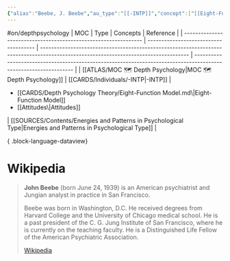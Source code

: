 ```yaml
---
{"alias":"Beebe, J. Beebe","au_type":"[[-INTP]]","concept":["[[Eight-Function Model]]","[[Attitudes]]"],"moc":"[[MOC 🗺️ Depth Psychology]]","ref":"[[Energies and Patterns in Psychological Type]]","dg-publish":true,"permalink":"/cards/individuals/john-beebe/","dgPassFrontmatter":true,"noteIcon":"1","created":"2022-12-26T14:40:11.967+01:00","updated":"2023-04-29T17:07:13.523+02:00"}
---
```


#on/depthpsychology 
| MOC                                                             | Type                                  | Concepts                                                                                                                             | Reference                                                                                                        |
| --------------------------------------------------------------- | ------------------------------------- | ------------------------------------------------------------------------------------------------------------------------------------ | ---------------------------------------------------------------------------------------------------------------- |
| [[ATLAS/MOC 🗺️ Depth Psychology\|MOC 🗺️ Depth Psychology]] | [[CARDS/Individuals/-INTP\|-INTP]] | <ul><li>[[CARDS/Depth Psychology Theory/Eight-Function Model.md\\|Eight-Function Model]]</li><li>[[Attitudes\\|Attitudes]]</li></ul> | [[SOURCES/Contents/Energies and Patterns in Psychological Type\|Energies and Patterns in Psychological Type]] |

{ .block-language-dataview}

# Wikipedia 
> **John Beebe** (born June 24, 1939) is an American psychiatrist and  Jungian analyst in practice in San Francisco.
>
> Beebe was born in Washington, D.C. He received degrees from Harvard College and the University of Chicago medical school. He is a past president of the C. G. Jung Institute of San Francisco, where he is currently on the teaching faculty. He is a Distinguished Life Fellow of the American Psychiatric Association.
>
> [Wikipedia](https://en.wikipedia.org/wiki/John%20Beebe)